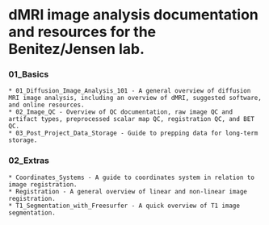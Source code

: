 # dMRI image analysis documentation and resources for the Benitez/Jensen lab.

### 01_Basics

    * 01_Diffusion_Image_Analysis_101 - A general overview of diffusion MRI image analysis, including an overview of dMRI, suggested software, and online resources.
    * 02_Image_QC - Overview of QC documentation, raw image QC and artifact types, preprocessed scalar map QC, registration QC, and BET QC.
    * 03_Post_Project_Data_Storage - Guide to prepping data for long-term storage.

### 02_Extras

    * Coordinates_Systems - A guide to coordinates system in relation to image registration.
    * Registration - A general overview of linear and non-linear image registration.
    * T1_Segmentation_with_Freesurfer - A quick overview of T1 image segmentation.


